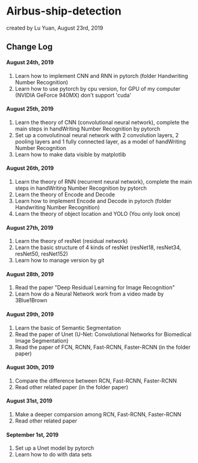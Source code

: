 # Airbus-ship-detection
created by Lu Yuan, August 23rd, 2019

## Change Log
#### August 24th, 2019
1. Learn how to implement CNN and RNN in pytorch (folder Handwriting Number Recognition)
2. Learn how to use pytorch by cpu version, for GPU of my computer (NVIDIA GeForce 940MX) don't support 'cuda'

#### August 25th, 2019
1. Learn the theory of CNN (convolutional neural network), complete the main steps in handWriting Number Recognition by pytorch
2. Set up a convolutinoal neural network with 2 convolution layers, 2 pooling layers and 1 fully connected layer, as a model of handWriting Number Recognition
3. Learn how to make data visible by matplotlib

#### August 26th, 2019
1. Learn the theory of RNN (recurrent neural network), complete the main steps in handWriting Number Recognition by pytorch
2. Learn the theory of Encode and Decode
3. Learn how to implement Encode and Decode in pytorch (folder Handwriting Number Recognition)
4.  Learn the theory of object location and YOLO (You only look once)

#### August 27th, 2019
1. Learn the theory of resNet (residual network)
2. Learn the basic structure of 4 kinds of resNet (resNet18, resNet34, resNet50, resNet152)  
3. Learn how to manage version by git
 

#### August 28th, 2019
1. Read the paper "Deep Residual Learning for Image Recognition"
2. Learn how do a Neural Network work from a video made by 3Blue1Brown

#### August 29th, 2019
1. Learn the basic of Semantic Segmentation
2. Read the paper of Unet (U-Net: Convolutional Networks for Biomedical Image Segmentation)
3. Read the paper of FCN, RCNN, Fast-RCNN, Faster-RCNN (in the folder paper)

#### August 30th, 2019
1. Compare the difference between RCN, Fast-RCNN, Faster-RCNN
2. Read other related paper (in the folder paper)

#### August 31st, 2019
1. Make a deeper comparsion among RCN, Fast-RCNN, Faster-RCNN
2. Read other related paper

#### September 1st, 2019
1. Set up a Unet model by pytorch
2. Learn how to do with data sets